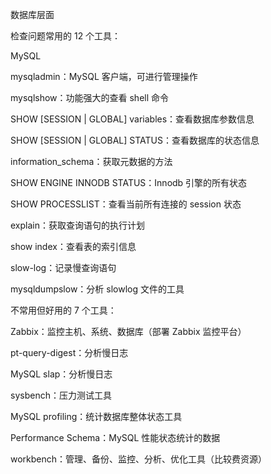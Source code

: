 数据库层面



检查问题常用的 12 个工具：

MySQL

mysqladmin：MySQL 客户端，可进行管理操作

mysqlshow：功能强大的查看 shell 命令

SHOW [SESSION | GLOBAL] variables：查看数据库参数信息

SHOW [SESSION | GLOBAL] STATUS：查看数据库的状态信息

information_schema：获取元数据的方法

SHOW ENGINE INNODB STATUS：Innodb 引擎的所有状态

SHOW PROCESSLIST：查看当前所有连接的 session 状态

explain：获取查询语句的执行计划

show index：查看表的索引信息

slow-log：记录慢查询语句

mysqldumpslow：分析 slowlog 文件的工具



不常用但好用的 7 个工具：

Zabbix：监控主机、系统、数据库（部署 Zabbix 监控平台）

pt-query-digest：分析慢日志

MySQL slap：分析慢日志

sysbench：压力测试工具

MySQL profiling：统计数据库整体状态工具    

Performance Schema：MySQL 性能状态统计的数据

workbench：管理、备份、监控、分析、优化工具（比较费资源）